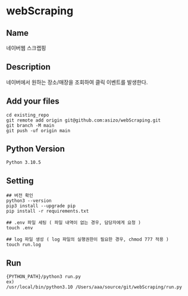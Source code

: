 # webScraping


## Name
네이버웹 스크랩핑

## Description
네이버에서 원하는 장소/매장을 조회하여 클릭 이벤트를 발생한다. 

## Add your files
```
cd existing_repo
git remote add origin git@github.com:asizo/webScraping.git
git branch -M main
git push -uf origin main
```

## Python Version
```
Python 3.10.5
```

## Setting
```
## 버전 확인
python3 --version
pip3 install --upgrade pip
pip install -r requirements.txt

## .env 파일 세팅 ( 파일 내역이 없는 경우, 담당자에게 요청 )
touch .env

## log 파일 생성 ( log 파일의 실행권한이 필요한 경우, chmod 777 적용 )
touch run.log
```

## Run
```
{PYTHON_PATH}/python3 run.py
ex) 
/usr/local/bin/python3.10 /Users/aaa/source/git/webScraping/run.py 
```






